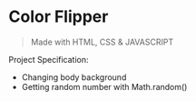 # Color Flipper

> Made with HTML, CSS & JAVASCRIPT

Project Specification:

- Changing body background
- Getting random number with Math.random()
